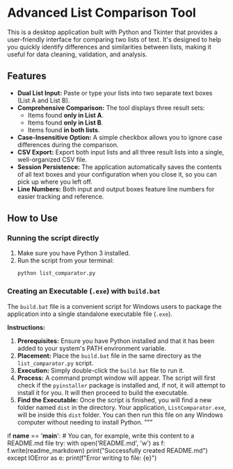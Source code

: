 # Advanced List Comparison Tool

This is a desktop application built with Python and Tkinter that provides a user-friendly interface for comparing two lists of text. It's designed to help you quickly identify differences and similarities between lists, making it useful for data cleaning, validation, and analysis.



## Features

* **Dual List Input:** Paste or type your lists into two separate text boxes (List A and List B).
* **Comprehensive Comparison:** The tool displays three result sets:
    * Items found **only in List A**.
    * Items found **only in List B**.
    * Items found **in both lists**.
* **Case-Insensitive Option:** A simple checkbox allows you to ignore case differences during the comparison.
* **CSV Export:** Export both input lists and all three result lists into a single, well-organized CSV file.
* **Session Persistence:** The application automatically saves the contents of all text boxes and your configuration when you close it, so you can pick up where you left off.
* **Line Numbers:** Both input and output boxes feature line numbers for easier tracking and reference.

## How to Use

### Running the script directly

1.  Make sure you have Python 3 installed.
2.  Run the script from your terminal:
    ```bash
    python list_comparator.py
    ```

### Creating an Executable (`.exe`) with `build.bat`

The `build.bat` file is a convenient script for Windows users to package the application into a single standalone executable file (`.exe`).

**Instructions:**

1.  **Prerequisites:** Ensure you have Python installed and that it has been added to your system's PATH environment variable.
2.  **Placement:** Place the `build.bat` file in the same directory as the `list_comparator.py` script.
3.  **Execution:** Simply double-click the `build.bat` file to run it.
4.  **Process:** A command prompt window will appear. The script will first check if the `pyinstaller` package is installed and, if not, it will attempt to install it for you. It will then proceed to build the executable.
5.  **Find the Executable:** Once the script is finished, you will find a new folder named `dist` in the directory. Your application, `ListComparator.exe`, will be inside this `dist` folder. You can then run this file on any Windows computer without needing to install Python.
"""

if __name__ == '__main__':
    # You can, for example, write this content to a README.md file
    try:
        with open('README.md', 'w') as f:
            f.write(readme_markdown)
        print("Successfully created README.md")
    except IOError as e:
        print(f"Error writing to file: {e}")
```
